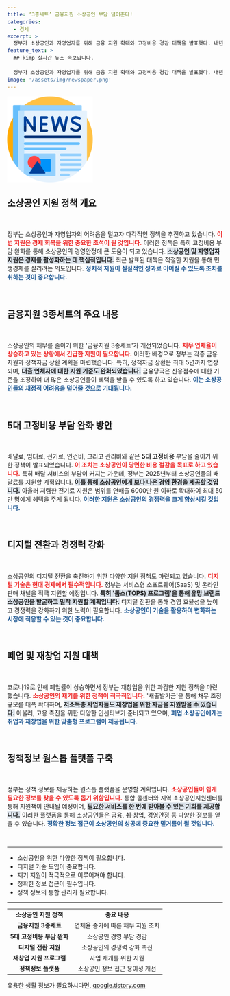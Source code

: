 ```yaml
---
title: ‘3종세트’ 금융지원 소상공인 부담 덜어준다!
categories:
  - 경제
excerpt: >
  정부가 소상공인과 자영업자를 위해 금융 지원 확대와 고정비용 경감 대책을 발표했다. 내년부터 배달료까지 지원하며, 채무 조정과 재창업 지원도 강화된다. 소상공인 정책 정보는 원스톱 플랫폼에서 확인 가능!
feature_text: >
  ## kimp 실시간 뉴스 속보입니다.

  정부가 소상공인과 자영업자를 위해 금융 지원 확대와 고정비용 경감 대책을 발표했다. 내년부터 배달료까지 지원하며, 채무 조정과 재창업 지원도 강화된다. 소상공인 정책 정보는 원스톱 플랫폼에서 확인 가능!
image: '/assets/img/newspaper.png'
---
```


<p><img src="/assets/img/newspaper.png" alt="kimplant 속보" /></p>

<h2 data-ke-size="size26">소상공인 지원 정책 개요</h2>

<p data-ke-size="size16">&nbsp;</p>

<p>정부는 소상공인과 자영업자의 어려움을 덜고자 다각적인 정책을 추진하고 있습니다. <b><span style="color: #ee2323;">이번 지원은 경제 회복을 위한 중요한 초석이 될 것입니다.</span></b> 이러한 정책은 특히 고정비용 부담 완화를 통해 소상공인의 경영안정에 큰 도움이 되고 있습니다. <b><span style="background-color: #21538527;">소상공인 및 자영업자 지원은 경제를 활성화하는 데 핵심적입니다.</span></b> 최근 발표된 대책은 적절한 지원을 통해 민생경제를 살리려는 의도입니다. <b><span style="color: #1a5490;">정치적 지원이 실질적인 성과로 이어질 수 있도록 조치를 취하는 것이 중요합니다.</span></b></p>

<p data-ke-size="size16">&nbsp;</p>

<h2 data-ke-size="size26">금융지원 3종세트의 주요 내용</h2>

<p data-ke-size="size16">&nbsp;</p>

<p>소상공인의 채무를 줄이기 위한 '금융지원 3종세트'가 개선되었습니다. <b><span style="color: #ee2323;">채무 연체율이 상승하고 있는 상황에서 긴급한 지원이 필요합니다.</span></b> 이러한 배경으로 정부는 각종 금융 지원과 정책자금 상환 계획을 마련했습니다. 특히, 정책자금 상환은 최대 5년까지 연장되며, <b><span style="background-color: #21538527;">대출 연체자에 대한 지원 기준도 완화되었습니다.</span></b> 금융당국은 신용점수에 대한 기준을 조정하여 더 많은 소상공인들이 혜택을 받을 수 있도록 하고 있습니다. <b><span style="color: #1a5490;">이는 소상공인들의 재정적 어려움을 덜어줄 것으로 기대됩니다.</span></b></p>

<p data-ke-size="size16">&nbsp;</p>

<h2 data-ke-size="size26">5대 고정비용 부담 완화 방안</h2>

<p data-ke-size="size16">&nbsp;</p>

<p>배달료, 임대료, 전기료, 인건비, 그리고 관리비와 같은 <b>5대 고정비용</b> 부담을 줄이기 위한 정책이 발표되었습니다. <b><span style="color: #ee2323;">이 조치는 소상공인이 당면한 비용 절감을 목표로 하고 있습니다.</span></b> 특히 배달 서비스의 부담이 커지는 가운데, 정부는 2025년부터 소상공인들의 배달료를 지원할 계획입니다. <b><span style="background-color: #21538527;">이를 통해 소상공인에게 보다 나은 경영 환경을 제공할 것입니다.</span></b> 아울러 저렴한 전기료 지원은 범위를 연매출 6000만 원 이하로 확대하여 최대 50만 명에게 혜택을 주게 됩니다. <b><span style="color: #1a5490;">이러한 지원은 소상공인의 경쟁력을 크게 향상시킬 것입니다.</span></b></p>

<p data-ke-size="size16">&nbsp;</p>

<h2 data-ke-size="size26">디지털 전환과 경쟁력 강화</h2>

<p data-ke-size="size16">&nbsp;</p>

<p>소상공인의 디지털 전환을 촉진하기 위한 다양한 지원 정책도 마련되고 있습니다. <b><span style="color: #ee2323;">디지털 기술은 현대 경제에서 필수적입니다.</span></b> 정부는 서비스형 소프트웨어(SaaS) 및 온라인 판매 채널을 적극 지원할 예정입니다. <b><span style="background-color: #21538527;">특히 '톱스(TOPS) 프로그램'을 통해 유망 브랜드 소상공인을 발굴하고 밀착 지원할 계획입니다.</span></b> 디지털 전환을 통해 경영 효율성을 높이고 경쟁력을 강화하기 위한 노력이 필요합니다. <b><span style="color: #1a5490;">소상공인이 기술을 활용하여 변화하는 시장에 적응할 수 있는 것이 중요합니다.</span></b></p>

<p data-ke-size="size16">&nbsp;</p>

<h2 data-ke-size="size26">폐업 및 재창업 지원 대책</h2>

<p data-ke-size="size16">&nbsp;</p>

<p>코로나19로 인해 폐업률이 상승하면서 정부는 재창업을 위한 과감한 지원 정책을 마련했습니다. <b><span style="color: #ee2323;">소상공인의 재기를 위한 정책이 적극적입니다.</span></b> '새출발기금'을 통해 채무 조정 규모를 대폭 확대하며, <b><span style="background-color: #21538527;">저소득층 사업자들도 재창업을 위한 자금을 지원받을 수 있습니다.</span></b> 아울러, 고용 촉진을 위한 다양한 인센티브가 준비되고 있으며, <b><span style="color: #1a5490;">폐업 소상공인에게는 취업과 재창업을 위한 맞춤형 프로그램이 제공됩니다.</span></b></p>

<p data-ke-size="size16">&nbsp;</p>

<h2 data-ke-size="size26">정책정보 원스톱 플랫폼 구축</h2>

<p data-ke-size="size16">&nbsp;</p>

<p>정부는 정책 정보를 제공하는 원스톱 플랫폼을 운영할 계획입니다. <b><span style="color: #ee2323;">소상공인들이 쉽게 필요한 정보를 찾을 수 있도록 돕기 위함입니다.</span></b> 통합 콜센터와 지역 소상공인지원센터를 통해 지원책이 안내될 예정이며, <b><span style="background-color: #21538527;">필요한 서비스를 한 번에 받아볼 수 있는 기회를 제공합니다.</span></b> 이러한 플랫폼을 통해 소상공인들은 금융, 취·창업, 경영안정 등 다양한 정보를 얻을 수 있습니다. <b><span style="color: #1a5490;">정확한 정보 접근이 소상공인의 성공에 중요한 밑거름이 될 것입니다.</span></b></p>

<p data-ke-size="size16">&nbsp;</p>

<hr />

<ul>
<li>소상공인을 위한 다양한 정책이 필요합니다.</li>
<li>디지털 기술 도입이 중요합니다.</li>
<li>재기 지원이 적극적으로 이루어져야 합니다.</li>
<li>정확한 정보 접근이 필수입니다.</li>
<li>정책 정보의 통합 관리가 필요합니다.</li>
</ul>

<hr />

<table>
<tr>
<td style="text-align: center; height: 17px;"><b>소상공인 지원 정책</b></td>
<td style="text-align: center; height: 17px;"><b>중요 내용</b></td>
</tr>
<tr>
<td style="text-align: center; height: 17px;"><b>금융지원 3종세트</b></td>
<td style="text-align: center; height: 17px;">연체율 증가에 따른 채무 지원 조치</td>
</tr>
<tr>
<td style="text-align: center; height: 17px;"><b>5대 고정비용 부담 완화</b></td>
<td style="text-align: center; height: 17px;">소상공인 경영 부담 경감</td>
</tr>
<tr>
<td style="text-align: center; height: 17px;"><b>디지털 전환 지원</b></td>
<td style="text-align: center; height: 17px;">소상공인의 경쟁력 강화 촉진</td>
</tr>
<tr>
<td style="text-align: center; height: 17px;"><b>재창업 지원 프로그램</b></td>
<td style="text-align: center; height: 17px;">사업 재개를 위한 지원</td>
</tr>
<tr>
<td style="text-align: center; height: 17px;"><b>정책정보 플랫폼</b></td>
<td style="text-align: center; height: 17px;">소상공인 정보 접근 용이성 개선</td>
</tr>
</table>
유용한 생활 정보가 필요하시다면, <a href="https://qoogle.tistory.com" rel="dofollow">qoogle.tistory.com</a>


